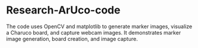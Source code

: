 # Research-ArUco-code
The code uses OpenCV and matplotlib to generate marker images, visualize a Charuco board, and capture webcam images. It demonstrates marker image generation, board creation, and image capture.
